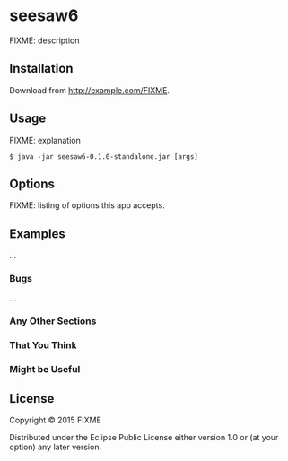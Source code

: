 # seesaw6

FIXME: description

## Installation

Download from http://example.com/FIXME.

## Usage

FIXME: explanation

    $ java -jar seesaw6-0.1.0-standalone.jar [args]

## Options

FIXME: listing of options this app accepts.

## Examples

...

### Bugs

...

### Any Other Sections
### That You Think
### Might be Useful

## License

Copyright © 2015 FIXME

Distributed under the Eclipse Public License either version 1.0 or (at
your option) any later version.
